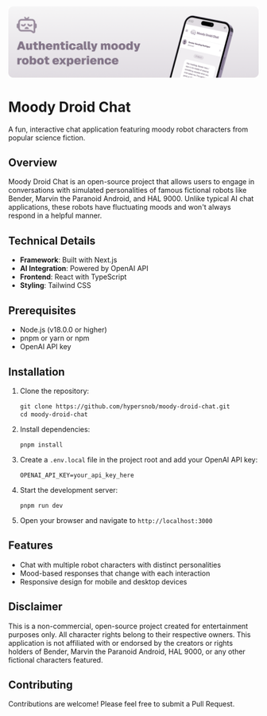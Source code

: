 [![Moody Droid Chat](./public/img/teaser.png)](https://moodydroid.chat/)

# Moody Droid Chat

A fun, interactive chat application featuring moody robot characters from popular science fiction.

## Overview

Moody Droid Chat is an open-source project that allows users to engage in conversations with simulated personalities of famous fictional robots like Bender, Marvin the Paranoid Android, and HAL 9000. Unlike typical AI chat applications, these robots have fluctuating moods and won't always respond in a helpful manner.

## Technical Details

- **Framework**: Built with Next.js
- **AI Integration**: Powered by OpenAI API
- **Frontend**: React with TypeScript
- **Styling**: Tailwind CSS

## Prerequisites

- Node.js (v18.0.0 or higher)
- pnpm or yarn or npm
- OpenAI API key

## Installation

1. Clone the repository:

   ```
   git clone https://github.com/hypersnob/moody-droid-chat.git
   cd moody-droid-chat
   ```

2. Install dependencies:

   ```
   pnpm install
   ```

3. Create a `.env.local` file in the project root and add your OpenAI API key:

   ```
   OPENAI_API_KEY=your_api_key_here
   ```

4. Start the development server:

   ```
   pnpm run dev
   ```

5. Open your browser and navigate to `http://localhost:3000`

## Features

- Chat with multiple robot characters with distinct personalities
- Mood-based responses that change with each interaction
- Responsive design for mobile and desktop devices

## Disclaimer

This is a non-commercial, open-source project created for entertainment purposes only. All character rights belong to their respective owners. This application is not affiliated with or endorsed by the creators or rights holders of Bender, Marvin the Paranoid Android, HAL 9000, or any other fictional characters featured.

## Contributing

Contributions are welcome! Please feel free to submit a Pull Request.
